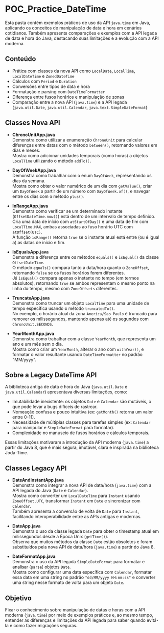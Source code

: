 # POC_Practice_DateTime

Esta pasta contém exemplos práticos de uso da API `java.time` em Java, aplicando os conceitos de manipulação de data e hora em cenários cotidianos. Também apresenta comparações e exemplos com a API legada de data e hora do Java, destacando suas limitações e a evolução com a API moderna.

## Conteúdo

- Prática com classes da nova API como `LocalDate`, `LocalTime`, `LocalDateTime` e `ZonedDateTime`
- Cálculos com `Period` e `Duration`
- Conversões entre tipos de data e hora
- Formatação e parsing com `DateTimeFormatter`
- Diferença entre fusos horários e manipulação de zonas
- Comparação entre a nova API (`java.time`) e a API legada (`java.util.Date`, `java.util.Calendar`, `java.text.SimpleDateFormat`)

## Classes Nova API
- **ChronoUnitApp.java**  
  Demonstra como utilizar a enumeração `ChronoUnit` para calcular diferenças entre datas com o método `between()`, retornando valores em dias e meses.  
  Mostra como adicionar unidades temporais (como horas) a objetos `LocalTime` utilizando o método `addTo()`.

- **DayOfWeekApp.java**  
  Demonstra como trabalhar com o enum `DayOfWeek`, representando os dias da semana.  
  Mostra como obter o valor numérico de um dia com `getValue()`, criar um `DayOfWeek` a partir de um número com `DayOfWeek.of()`, e navegar entre os dias com o método `plus()`.

- **InRangeApp.java**  
  Demonstra como verificar se um determinado instante (`OffsetDateTime.now()`) está dentro de um intervalo de tempo definido.  
  Cria uma data de início com `atStartOfDay()` e uma data de fim com `LocalTime.MAX`, ambas associadas ao fuso horário UTC com `atOffset(UTC)`.  
  A função `isRange()` retorna `true` se o instante atual está entre (ou é igual a) as datas de início e fim.

- **IsEqualsApp.java**  
  Demonstra a diferença entre os métodos `equals()` e `isEqual()` da classe `OffsetDateTime`.  
  O método `equals()` compara tanto a data/hora quanto o `ZoneOffset`, retornando `false` se os fusos horários forem diferentes.  
  Já `isEqual()` compara apenas o instante no tempo (em termos absolutos), retornando `true` se ambos representam o mesmo ponto na linha do tempo, mesmo com `ZoneOffsets` diferentes.

- **TruncateApp.java**  
  Demonstra como truncar um objeto `LocalTime` para uma unidade de tempo específica usando o método `truncatedTo()`.  
  No exemplo, o horário atual da zona `America/Sao_Paulo` é truncado para remover os milissegundos, mantendo apenas até os segundos com `ChronoUnit.SECONDS`.

- **YearMonthApp.java**  
  Demonstra como trabalhar com a classe `YearMonth`, que representa um ano e um mês sem o dia.  
  Mostra como criar um `YearMonth`, alterar o ano com `withYear()`, e formatar o valor resultante usando `DateTimeFormatter` no padrão "MM/yyyy".

## Sobre a Legacy DateTime API

A biblioteca antiga de data e hora do Java (`java.util.Date` e `java.util.Calendar`) apresentava diversas limitações, como:

- Imutabilidade inexistente: os objetos `Date` e `Calendar` são mutáveis, o que pode levar a bugs difíceis de rastrear.
- Nomeação confusa e pouco intuitiva (ex: `getMonth()` retorna um valor entre 0-11).
- Necessidade de múltiplas classes para tarefas simples (ex: `Calendar` para manipular e `SimpleDateFormat` para formatar).
- Complexidade no manuseio de fusos horários e cálculos temporais.

Essas limitações motivaram a introdução da API moderna (`java.time`) a partir do Java 8, que é mais segura, imutável, clara e inspirada na biblioteca Joda-Time.

## Classes Legacy API
- **DateAndInstantApp.java**  
  Demonstra como integrar a nova API de data/hora (`java.time`) com a API legada do Java (`Date` e `Calendar`).  
  Mostra como converter um `LocalDateTime` para `Instant` usando `ZoneOffset.UTC`, transformar `Instant` em `Date` e sincronizar com `Calendar`.  
  Também apresenta a conversão de volta de `Date` para `Instant`, facilitando interoperabilidade entre as APIs antigas e modernas.

- **DateApp.java**  
  Demonstra o uso da classe legada `Date` para obter o timestamp atual em milissegundos desde a Época Unix (`getTime()`).  
  Observa que muitos métodos da classe `Date` estão obsoletos e foram substituídos pela nova API de data/hora (`java.time`) a partir do Java 8.

- **DateFormatApp.java**  
  Demonstra o uso da API legada `SimpleDateFormat` para formatar e analisar (`parse`) objetos `Date`.  
  Mostra como configurar uma data específica com `Calendar`, formatar essa data em uma string no padrão `"dd/MM/yyyy HH:mm:ss"` e converter uma string nesse formato de volta para um objeto `Date`.

## Objetivo

Fixar o conhecimento sobre manipulação de datas e horas com a API moderna (`java.time`) por meio de exemplos práticos e, ao mesmo tempo, entender as diferenças e limitações da API legada para saber quando evitá-la e como fazer migrações seguras.

